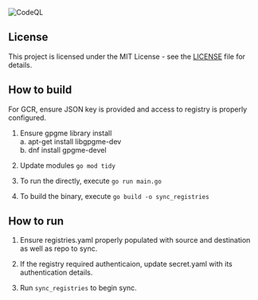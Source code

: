 ![CodeQL](https://github.com/aizuddin85/k8s-sync-registries/actions/workflows/codeql-analysis.yml/badge.svg)


## License

This project is licensed under the MIT License - see the [LICENSE](LICENSE) file for details.


## How to build 

For GCR, ensure JSON key is provided and access to registry is properly configured.  

1. Ensure gpgme library install  
a. apt-get install libgpgme-dev  
b. dnf install gpgme-devel  

2. Update modules `go mod tidy`  

3. To run the directly, execute `go run main.go` 
 
4. To build the binary, execute `go build -o sync_registries`

## How to run

1. Ensure registries.yaml properly populated with source and destination as well as repo to sync.

2. If the registry required authenticaion, update secret.yaml with its authentication details.

2. Run `sync_registries` to begin sync.
